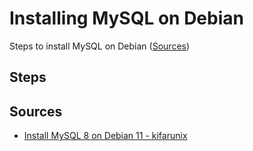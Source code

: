 # Installing MySQL on Debian

Steps to install MySQL on Debian ([Sources](#sources))

## Steps


## Sources

- [Install MySQL 8 on Debian 11 - kifarunix](https://kifarunix.com/install-mysql-8-on-debian-11/)
